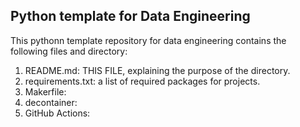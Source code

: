 ## Python template for Data Engineering

This pythonn template repository for data engineering contains the following files and directory:

1. README.md: THIS FILE, explaining the purpose of the directory.
2. requirements.txt: a list of required packages for projects.
3. Makerfile:
4. decontainer:
5. GitHub Actions:
